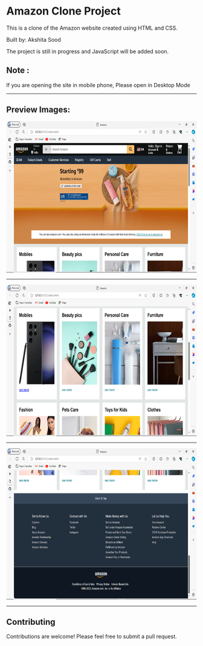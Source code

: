 # Amazon Clone Project

This is a clone of the Amazon website created using HTML and CSS. 

Built by: Akshita Sood

The project is still in progress and JavaScript will be added soon.

## Note : 
If you are opening the site in mobile phone, Please open in Desktop Mode

---

## Preview Images:

<img src="https://github.com/akshitasood08/Amazon-Clone/blob/main/Images/Preview%201.png" alt="Preview 1" width="800" height="400">

---

<img src="https://github.com/akshitasood08/Amazon-Clone/blob/main/Images/Preview%202.png" alt="Preview 2" width="800" height="400">

---

<img src="https://github.com/akshitasood08/Amazon-Clone/blob/main/Images/Preview%203.png" alt="Preview 3" width="800" height="400">

---
## Contributing

Contributions are welcome! Please feel free to submit a pull request.
